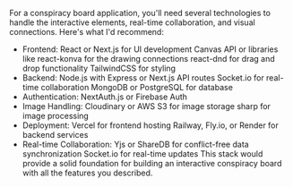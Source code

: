 For a conspiracy board application, you'll need several technologies to handle the interactive elements, real-time collaboration, and visual connections. Here's what I'd recommend:
- Frontend:
React or Next.js for UI development
Canvas API or libraries like react-konva for the drawing connections
react-dnd for drag and drop functionality
TailwindCSS for styling
- Backend:
Node.js with Express or Next.js API routes
Socket.io for real-time collaboration
MongoDB or PostgreSQL for database
- Authentication:
NextAuth.js or Firebase Auth
- Image Handling:
Cloudinary or AWS S3 for image storage
sharp for image processing
- Deployment:
Vercel for frontend hosting
Railway, Fly.io, or Render for backend services
- Real-time Collaboration:
Yjs or ShareDB for conflict-free data synchronization
Socket.io for real-time updates
This stack would provide a solid foundation for building an interactive conspiracy board with all the features you described.